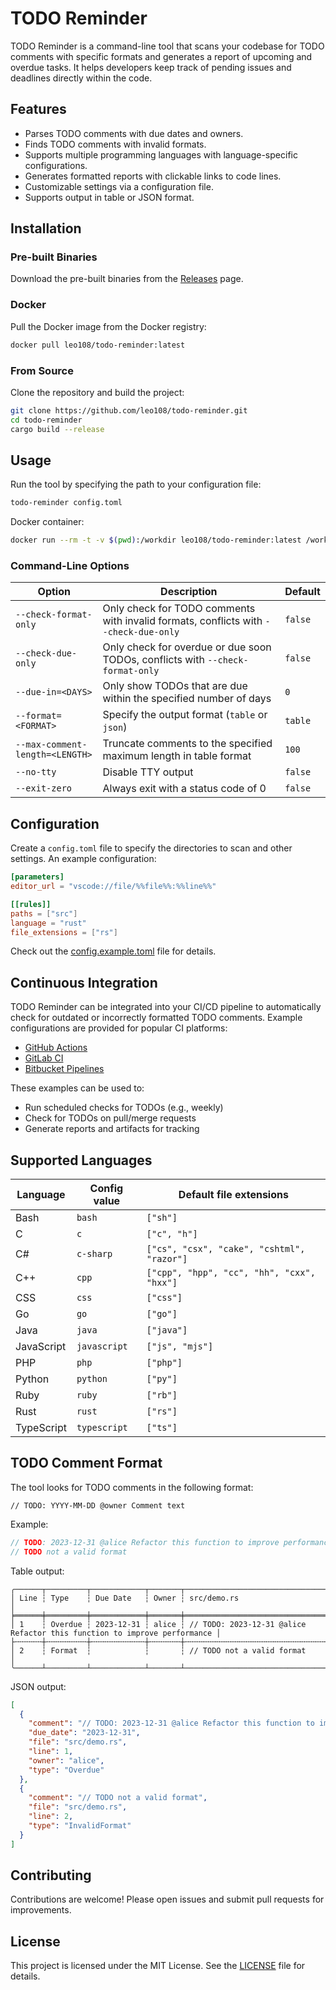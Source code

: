 # TODO Reminder

TODO Reminder is a command-line tool that scans your codebase for TODO comments with specific formats and generates a report of upcoming and overdue tasks. It helps developers keep track of pending issues and deadlines directly within the code.

## Features

- Parses TODO comments with due dates and owners.
- Finds TODO comments with invalid formats.
- Supports multiple programming languages with language-specific configurations.
- Generates formatted reports with clickable links to code lines.
- Customizable settings via a configuration file.
- Supports output in table or JSON format.

## Installation

### Pre-built Binaries

Download the pre-built binaries from the [Releases](https://github.com/leo108/todo-reminder/releases) page.

### Docker

Pull the Docker image from the Docker registry:

```bash
docker pull leo108/todo-reminder:latest
```

### From Source

Clone the repository and build the project:

```bash
git clone https://github.com/leo108/todo-reminder.git
cd todo-reminder
cargo build --release
```

## Usage

Run the tool by specifying the path to your configuration file:

```bash
todo-reminder config.toml
```

Docker container:

```bash
docker run --rm -t -v $(pwd):/workdir leo108/todo-reminder:latest /workdir/config.toml
```

### Command-Line Options

| Option | Description | Default |
|--------|-------------|---------|
| `--check-format-only` | Only check for TODO comments with invalid formats, conflicts with `--check-due-only` | `false` |
| `--check-due-only` | Only check for overdue or due soon TODOs, conflicts with `--check-format-only` | `false` |
| `--due-in=<DAYS>` | Only show TODOs that are due within the specified number of days | `0` |
| `--format=<FORMAT>` | Specify the output format (`table` or `json`) | `table` |
| `--max-comment-length=<LENGTH>` | Truncate comments to the specified maximum length in table format | `100` |
| `--no-tty` | Disable TTY output | `false` |
| `--exit-zero` | Always exit with a status code of 0 | `false` |

## Configuration

Create a `config.toml` file to specify the directories to scan and other settings. An example configuration:

```toml
[parameters]
editor_url = "vscode://file/%%file%%:%%line%%"

[[rules]]
paths = ["src"]
language = "rust"
file_extensions = ["rs"]
```

Check out the [config.example.toml](config.example.toml) file for details.

## Continuous Integration

TODO Reminder can be integrated into your CI/CD pipeline to automatically check for outdated or incorrectly formatted TODO comments. Example configurations are provided for popular CI platforms:

- [GitHub Actions](ci-examples/github-actions.yml)
- [GitLab CI](ci-examples/gitlab-ci.yml)
- [Bitbucket Pipelines](ci-examples/bitbucket-pipelines.yml)

These examples can be used to:
- Run scheduled checks for TODOs (e.g., weekly)
- Check for TODOs on pull/merge requests
- Generate reports and artifacts for tracking

## Supported Languages

| Language    | Config value    | Default file extensions |
|------------|----------------|----------------------|
| Bash       | `bash`        | `["sh"]`              |
| C          | `c`           | `["c", "h"]`          |
| C#         | `c-sharp`     | `["cs", "csx", "cake", "cshtml", "razor"]` |
| C++        | `cpp`         | `["cpp", "hpp", "cc", "hh", "cxx", "hxx"]` |
| CSS        | `css`         | `["css"]`             |
| Go         | `go`          | `["go"]`              |
| Java       | `java`        | `["java"]`            |
| JavaScript | `javascript`  | `["js", "mjs"]`       |
| PHP        | `php`         | `["php"]`             |
| Python     | `python`      | `["py"]`              |
| Ruby       | `ruby`        | `["rb"]`              |
| Rust       | `rust`        | `["rs"]`              |
| TypeScript | `typescript`  | `["ts"]`              |

## TODO Comment Format

The tool looks for TODO comments in the following format:

```
// TODO: YYYY-MM-DD @owner Comment text
```

Example:

```rust
// TODO: 2023-12-31 @alice Refactor this function to improve performance
// TODO not a valid format
```

Table output:

```plaintext
╭──────┬─────────┬────────────┬───────┬──────────────────────────────────────────────────────────────────────────╮
│ Line ┆ Type    ┆ Due Date   ┆ Owner ┆ src/demo.rs                                                              │
╞══════╪═════════╪════════════╪═══════╪══════════════════════════════════════════════════════════════════════════╡
│ 1    ┆ Overdue ┆ 2023-12-31 ┆ alice ┆ // TODO: 2023-12-31 @alice Refactor this function to improve performance │
├╌╌╌╌╌╌┼╌╌╌╌╌╌╌╌╌┼╌╌╌╌╌╌╌╌╌╌╌╌┼╌╌╌╌╌╌╌┼╌╌╌╌╌╌╌╌╌╌╌╌╌╌╌╌╌╌╌╌╌╌╌╌╌╌╌╌╌╌╌╌╌╌╌╌╌╌╌╌╌╌╌╌╌╌╌╌╌╌╌╌╌╌╌╌╌╌╌╌╌╌╌╌╌╌╌╌╌╌╌╌╌╌┤
│ 2    ┆ Format  ┆            ┆       ┆ // TODO not a valid format                                               │
╰──────┴─────────┴────────────┴───────┴──────────────────────────────────────────────────────────────────────────╯
```

JSON output:

```json
[
  {
    "comment": "// TODO: 2023-12-31 @alice Refactor this function to improve performance",
    "due_date": "2023-12-31",
    "file": "src/demo.rs",
    "line": 1,
    "owner": "alice",
    "type": "Overdue"
  },
  {
    "comment": "// TODO not a valid format",
    "file": "src/demo.rs",
    "line": 2,
    "type": "InvalidFormat"
  }
]
```

## Contributing

Contributions are welcome! Please open issues and submit pull requests for improvements.

## License

This project is licensed under the MIT License. See the [LICENSE](LICENSE) file for details.